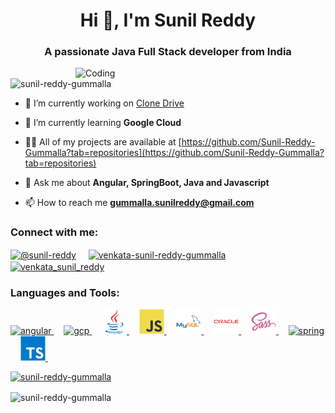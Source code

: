 <h1 align="center">Hi 👋, I'm Sunil Reddy</h1>
<h3 align="center">A passionate Java Full Stack developer from India</h3>

<img align="right" alt="Coding" width="400" src="https://cdn.dribbble.com/users/1162077/screenshots/3848914/programmer.gif"/>

<p align="left"> <img src="https://komarev.com/ghpvc/?username=sunil-reddy-gummalla&label=Profile%20views&color=0e75b6&style=flat" alt="sunil-reddy-gummalla" /> </p>

- 🔭 I’m currently working on [Clone Drive](https://github.com/Sunil-Reddy-Gummalla/clone-drive)

- 🌱 I’m currently learning **Google Cloud**

- 👨‍💻 All of my projects are available at [https://github.com/Sunil-Reddy-Gummalla?tab=repositories](https://github.com/Sunil-Reddy-Gummalla?tab=repositories)

- 💬 Ask me about **Angular, SpringBoot, Java and Javascript**

- 📫 How to reach me **gummalla.sunilreddy@gmail.com**

<h3 align="left">Connect with me:</h3>
<p align="left">
<a href="https://codepen.io/sunil-reddy" target="blank"><img align="center" src="https://raw.githubusercontent.com/rahuldkjain/github-profile-readme-generator/master/src/images/icons/Social/codepen.svg" alt="@sunil-reddy" height="30" width="40" /></a>
  &nbsp; &nbsp;
<a href="https://linkedin.com/in/venkata-sunil-reddy-gummalla" target="blank"><img align="center" src="https://raw.githubusercontent.com/rahuldkjain/github-profile-readme-generator/master/src/images/icons/Social/linked-in-alt.svg" alt="venkata-sunil-reddy-gummalla" height="30" width="40" /></a>
    &nbsp; &nbsp;
<a href="https://www.leetcode.com/venkata_sunil_reddy" target="blank"><img align="center" src="https://raw.githubusercontent.com/rahuldkjain/github-profile-readme-generator/master/src/images/icons/Social/leet-code.svg" alt="venkata_sunil_reddy" height="30" width="40" /></a>
</p>

<h3 align="left">Languages and Tools:</h3>
<p align="left"> <a href="https://angular.io" target="_blank" rel="noreferrer"> <img src="https://angular.io/assets/images/logos/angular/angular.svg" alt="angular" width="40" height="40"/> </a> &nbsp; &nbsp;  <a href="https://cloud.google.com" target="_blank" rel="noreferrer"> <img src="https://www.vectorlogo.zone/logos/google_cloud/google_cloud-icon.svg" alt="gcp" width="40" height="40"/> </a> &nbsp; &nbsp;  <a href="https://www.java.com" target="_blank" rel="noreferrer"> <img src="https://raw.githubusercontent.com/devicons/devicon/master/icons/java/java-original.svg" alt="java" width="40" height="40"/> </a> &nbsp; &nbsp;  <a href="https://developer.mozilla.org/en-US/docs/Web/JavaScript" target="_blank" rel="noreferrer"> <img src="https://raw.githubusercontent.com/devicons/devicon/master/icons/javascript/javascript-original.svg" alt="javascript" width="40" height="40"/> </a> &nbsp; &nbsp;  <a href="https://www.mysql.com/" target="_blank" rel="noreferrer"> <img src="https://raw.githubusercontent.com/devicons/devicon/master/icons/mysql/mysql-original-wordmark.svg" alt="mysql" width="40" height="40"/> </a> &nbsp; &nbsp;  <a href="https://www.oracle.com/" target="_blank" rel="noreferrer"> <img src="https://raw.githubusercontent.com/devicons/devicon/master/icons/oracle/oracle-original.svg" alt="oracle" width="40" height="40"/> </a> &nbsp; &nbsp;  <a href="https://sass-lang.com" target="_blank" rel="noreferrer"> <img src="https://raw.githubusercontent.com/devicons/devicon/master/icons/sass/sass-original.svg" alt="sass" width="40" height="40"/> </a> &nbsp; &nbsp;  <a href="https://spring.io/" target="_blank" rel="noreferrer"> <img src="https://www.vectorlogo.zone/logos/springio/springio-icon.svg" alt="spring" width="40" height="40"/> </a> &nbsp; &nbsp;  <a href="https://www.typescriptlang.org/" target="_blank" rel="noreferrer"> <img src="https://raw.githubusercontent.com/devicons/devicon/master/icons/typescript/typescript-original.svg" alt="typescript" width="40" height="40"/> </a> &nbsp; &nbsp;  </p>

<p align="left"> <a href="https://github.com/ryo-ma/github-profile-trophy"><img src="https://github-profile-trophy.vercel.app/?username=sunil-reddy-gummalla" alt="sunil-reddy-gummalla" /></a> </p>

<p><img align="center" src="https://github-readme-stats.vercel.app/api/top-langs?username=sunil-reddy-gummalla&show_icons=true&locale=en&layout=compact" alt="sunil-reddy-gummalla" /></p>
